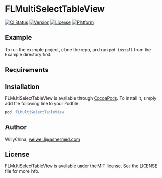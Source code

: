 # FLMultiSelectTableView

[![CI Status](https://img.shields.io/travis/WillyChina/FLMultiSelectTableView.svg?style=flat)](https://travis-ci.org/WillyChina/FLMultiSelectTableView)
[![Version](https://img.shields.io/cocoapods/v/FLMultiSelectTableView.svg?style=flat)](https://cocoapods.org/pods/FLMultiSelectTableView)
[![License](https://img.shields.io/cocoapods/l/FLMultiSelectTableView.svg?style=flat)](https://cocoapods.org/pods/FLMultiSelectTableView)
[![Platform](https://img.shields.io/cocoapods/p/FLMultiSelectTableView.svg?style=flat)](https://cocoapods.org/pods/FLMultiSelectTableView)

## Example

To run the example project, clone the repo, and run `pod install` from the Example directory first.

## Requirements

## Installation

FLMultiSelectTableView is available through [CocoaPods](https://cocoapods.org). To install
it, simply add the following line to your Podfile:

```ruby
pod 'FLMultiSelectTableView'
```

## Author

WillyChina, weiwei.li@ashermed.com

## License

FLMultiSelectTableView is available under the MIT license. See the LICENSE file for more info.
